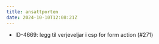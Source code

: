 ```yaml
---
title: ansattporten
date: 2024-10-10T12:08:21Z
---
```

- ID-4669: legg til verjeveljar i csp for form action (#271)

